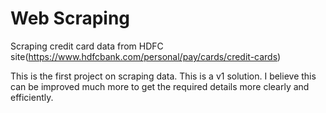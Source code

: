# Web Scraping

Scraping credit card data from HDFC site(https://www.hdfcbank.com/personal/pay/cards/credit-cards)

This is the first project on scraping data. This is a v1 solution. I believe this can be improved much more to get the required details more clearly and efficiently.

